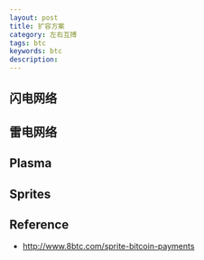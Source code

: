 ```yaml
---
layout: post
title: 扩容方案
category: 左右互搏
tags: btc
keywords: btc
description: 
---
```


## 闪电网络

## 雷电网络

## Plasma

## Sprites

## Reference

* <http://www.8btc.com/sprite-bitcoin-payments>

